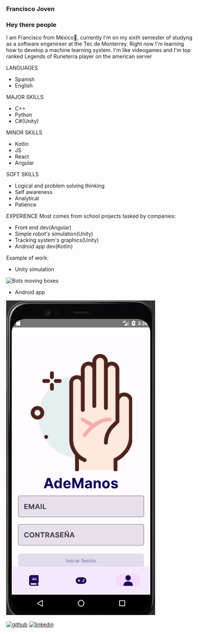 ### Francisco Joven

### Hey there people 

I am Francisco from México🌮, currently I'm on my sixth semester of studyng as a software engenireer at the Tec de Monterrey. Right now I'm learning how to develop a machine learning system. I'm like videogames and I'm top ranked Legends of Runeterra player on the american server

LANGUAGES
- Spanish
- English

MAJOR SKILLS
- C++
- Python
- C#(Unity)

MINOR SKILLS
- Kotlin
- JS
- React
- Angular

SOFT SKILLS
- Logical and problem solving thinking
- Self awareness
- Analytical
- Patience

EXPERIENCE
Most comes from school projects tasked by companies:
- Front end dev(Angular)
- Simple robot's simulation(Unity)
- Tracking system's graphics(Unity)
- Android app dev(Kotlin)

Example of work:
- Unity simulation

![Bots moving boxes](https://user-images.githubusercontent.com/88664775/189465703-1e598e76-0b7c-4376-a787-76be9498d069.gif)

- Android app

![Ademanos App](https://github.com/Mrjojosa/Mrjojosa/blob/main/Assets/ademanosLoginApp.png)


[<img src='https://cdn.jsdelivr.net/npm/simple-icons@3.0.1/icons/github.svg' alt='github' height='40'>](https://github.com/Mrjojosa)              [<img src='https://cdn.jsdelivr.net/npm/simple-icons@3.0.1/icons/linkedin.svg' alt='linkedin' height='40'>](https://linkedin.com/in/francisco-joven)    

